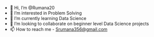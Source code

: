 - 👋 Hi, I’m @Rumana20
- 👀 I’m interested in Problem Solving
- 🌱 I’m currently learning Data Science
- 💞️ I’m looking to collaborate on beginner level Data Science projects
- 📫 How to reach me - Srumana356@gmail.com

<!---
Rumana20/Rumana20 is a ✨ special ✨ repository because its `README.md` (this file) appears on your GitHub profile.
You can click the Preview link to take a look at your changes.
--->
